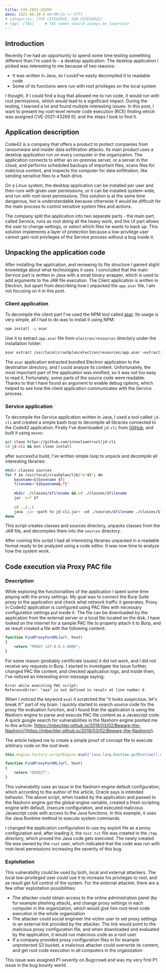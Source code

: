 ```yaml
---
title: CVE-2021-43269
date: 2021-08-30 # HH:MM:SS +/-TTTT
# categories: [TOP_CATEGORIE, SUB_CATEGORIE]
# tags: [TAG]     # TAG names should always be lowercase
---
```


## Introduction
Recently I've had an opportunity to spend some time testing something different than I'm used to - a desktop application. The desktop application I picked was interesting to me because of two reasons: 
- It was written in Java, so I could've easily decompiled it to readable code
- Some of its functions were run with root privileges on the local system

I thought, if I could find a bug that allowed me to run code, it would run with root permissions, which would lead to a significant impact. 
During the testing, I learned a lot and found multiple interesting issues. In this post, I want to present my root-level remote code execution (RCE) finding which was assigned CVE-2021-43269 ID, and the steps I took to find it.

## Application description
Code42 is a company that offers a product to protect companies from ransomware and insider data exfiltration attacks. Its main product uses a desktop application run on every computer in the organization. The application connects to either an on-premise server, or a server in the cloud, and performs scheduled backups of important files, scans files for malicious content, and inspects the computer for data exfiltration, like sending sensitive files to a flash drive.

On a Linux system, the desktop application can be installed per user and then runs with given user permissions, or it can be installed system-wide, and run with root-level permissions. This solution is at the same time dangerous, but is understandable because otherwise it would be difficult for the main process to control sensitive system files and actions.

The company split the application into two separate parts - the main part, called Service, runs as root doing all the heavy work, and the UI part allows the user to change settings, or select which files he wants to back up. This solution implements a layer of protection because a low-privilege user cannot gain root privileges of the Service process without a bug inside it.

## Unpacking the application code
After installing the application, and reviewing its file structure I gained slight knowledge about what technologies it uses. I concluded that the main Service part is written in Java with a small binary wrapper, which is used to add arguments to the JAR file execution. The Client application is written in Electron, but apart from describing how I unpacked the `app.asar` file, I am not focusing on it in this post.

### Client application
To decompile the client part I've used the NPM tool called [asar](https://www.npmjs.com/package/asar). Its usage is very simple, all I had to do was to install it using NPM:
```bash
npm install -g asar
```

Use it to extract `app.asar` file from `electron/resources` directory under the installation folder:
```bash
asar extract /usr/local/crashplan/electron/resources/app.asar <extraction destination directory>
```

The `asar` application extracted bundled Electron application to the destination directory, and I could analyze its content. Unfortunately, the most important part of the application was minified, so it was not too easy to read it. Fortunately, some parts of the source code were readable. Thanks to that I have found an argument to enable debug options, which helped to see how the client application communicates with the Service process.

### Service application
To decompile the Service application written in Java, I used a tool called `jd-cli` and created a simple bash loop to decompile all libraries connected to the Code42 application. 
Firstly I've downloaded `jd-cli` from [GitHub](https://github.com/intoolswetrust/jd-cli), and built it using `maven`:
```bash
git clone https://github.com/intoolswetrust/jd-cli
cd jd-cli && mvn clean install
```

after successful build, I've written simple loop to unpack and decompile all interesting libraries:
```bash
mkdir classes sources
for f in /usr/local/crashplan/lib/*c*42*; do
	basename=$(basename $f)
	filename="${basename&.*}"
	
	mkdir ./classes/$filename && cd ./classes/$filename
	jar -xvf $f
	
	cd ../../
	java -jar <path to jd-cli.jar> -od ./sources/$filename ./classes/$filename
done
```
This script creates classes and sources directory, unpacks classes from the JAR file, and decompiles them into the `sources` directory.

After running this script I had all interesting libraries unpacked in a readable format ready to be analyzed using a code editor. It was now time to analyze how the system work.

## Code execution via Proxy PAC file
### Description
While exploring the functionalities of the application I spent some time playing with the proxy settings. My goal was to connect the Burp Suite proxy to the application and check what network traffic it generates. Proxy in Code42 application is configured using PAC files with necessary configuration settings put inside it. The file can be downloaded by the application from the external server or a local file located on the disk. I have looked on the internet for a sample PAC file to properly attach it to Burp, and as result created a file with the following content:

```javascript
function FindProxyForURL(url, host) 
{ 
	return "PROXY 127.0.0.1:8080"; 
}
```

For some reason (probably certificate issues) it did not work, and I did not receive any requests in Burp. I started to investigate the issue further, changed PAC file content, and checked application logs, and inside them, I’ve noticed an interesting error message saying:

```log
Error while executing PAC script:
ReferenceError: "aaa" is not defined in <eval> at line number 6
```

When I noticed the keyword `eval` it scratched the "it looks suspicious, let's break it!" part of my brain. I quickly started to search source code for the proxy file evaluation function, and I found that the application is using the Nashorn engine to parse and execute PAC file content as a Javascript code. A quick google search for vulnerabilities in the Nashorn engine pointed me to this article: [https://mbechler.github.io/2019/03/02/Beware-the-Nashorn/](https://mbechler.github.io/2019/03/02/Beware-the-Nashorn/). 

The article helped me to create a simple proof of concept file to execute arbitrary code on the root level:

```javascript
this.engine.factory.scriptEngine.eval('java.lang.Runtime.getRuntime().exec("touch /tmp/test.txt")'); 

function FindProxyForURL(url, host) 
{ 
	return "DIRECT"; 
}
```

This vulnerability uses an issue in the Nashorn engine default configuration, which according to the author of the article, Oracle says is intended behavior.
The above script, when loaded by the application and passed to the Nashorn engine got the global engine variable, created a fresh scripting engine with default, insecure configuration, and executed malicious Javascript code with access to the Java functions. In this example, it uses the Java Runtime method to execute system commands.

I changed the application configuration to use my exploit file as a proxy configuration and, after loading it, the `test.txt` file was created in the `/tmp` directory, which proved the Java code gets executed. The newly created file was owned by the `root` user, which indicated that the code was run with root-level permissions increasing the severity of this bug.

### Exploitation
This vulnerability could be used by both, local and external attackers. The local low-privileged user could use it to increase his privileges to root, and as result get full control of the system. For the external attacker, there are a few other exploitation possibilities:
- The attacker could obtain access to the online administration panel (by for example phishing attack), and change proxy settings in each computer in the organization, which would give him root-level code execution in the whole organization
- The attacker could social engineer the victim user to set proxy settings to an external link provided by the attacker. The link would point to the malicious proxy configuration file, and when downloaded and evaluated by the application, it would run malicious code as a root user
- If a company provided proxy configuration files in for example unprotected S3 bucket, a malicious attacker could overwrite its content, and get root code execution in all computers in the organization 

This issue was assigned P1 severity on Bugcrowd and was my very first P1 issue in the bug bounty world.
